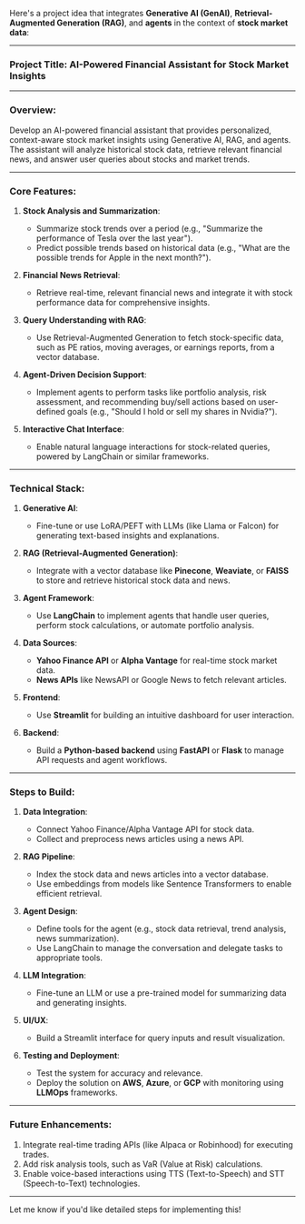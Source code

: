 Here's a project idea that integrates **Generative AI (GenAI)**, **Retrieval-Augmented Generation (RAG)**, and **agents** in the context of **stock market data**:

---

### **Project Title**: **AI-Powered Financial Assistant for Stock Market Insights**  

---

### **Overview**:
Develop an AI-powered financial assistant that provides personalized, context-aware stock market insights using Generative AI, RAG, and agents. The assistant will analyze historical stock data, retrieve relevant financial news, and answer user queries about stocks and market trends.  

---

### **Core Features**:
1. **Stock Analysis and Summarization**:
   - Summarize stock trends over a period (e.g., "Summarize the performance of Tesla over the last year").  
   - Predict possible trends based on historical data (e.g., "What are the possible trends for Apple in the next month?").  

2. **Financial News Retrieval**:
   - Retrieve real-time, relevant financial news and integrate it with stock performance data for comprehensive insights.  

3. **Query Understanding with RAG**:
   - Use Retrieval-Augmented Generation to fetch stock-specific data, such as PE ratios, moving averages, or earnings reports, from a vector database.  

4. **Agent-Driven Decision Support**:
   - Implement agents to perform tasks like portfolio analysis, risk assessment, and recommending buy/sell actions based on user-defined goals (e.g., "Should I hold or sell my shares in Nvidia?").  

5. **Interactive Chat Interface**:
   - Enable natural language interactions for stock-related queries, powered by LangChain or similar frameworks.  

---

### **Technical Stack**:
1. **Generative AI**:
   - Fine-tune or use LoRA/PEFT with LLMs (like Llama or Falcon) for generating text-based insights and explanations.  

2. **RAG (Retrieval-Augmented Generation)**:
   - Integrate with a vector database like **Pinecone**, **Weaviate**, or **FAISS** to store and retrieve historical stock data and news.  

3. **Agent Framework**:
   - Use **LangChain** to implement agents that handle user queries, perform stock calculations, or automate portfolio analysis.  

4. **Data Sources**:
   - **Yahoo Finance API** or **Alpha Vantage** for real-time stock market data.  
   - **News APIs** like NewsAPI or Google News to fetch relevant articles.  

5. **Frontend**:
   - Use **Streamlit** for building an intuitive dashboard for user interaction.  

6. **Backend**:
   - Build a **Python-based backend** using **FastAPI** or **Flask** to manage API requests and agent workflows.  

---

### **Steps to Build**:
1. **Data Integration**:
   - Connect Yahoo Finance/Alpha Vantage API for stock data.  
   - Collect and preprocess news articles using a news API.  

2. **RAG Pipeline**:
   - Index the stock data and news articles into a vector database.  
   - Use embeddings from models like Sentence Transformers to enable efficient retrieval.  

3. **Agent Design**:
   - Define tools for the agent (e.g., stock data retrieval, trend analysis, news summarization).  
   - Use LangChain to manage the conversation and delegate tasks to appropriate tools.  

4. **LLM Integration**:
   - Fine-tune an LLM or use a pre-trained model for summarizing data and generating insights.  

5. **UI/UX**:
   - Build a Streamlit interface for query inputs and result visualization.  

6. **Testing and Deployment**:
   - Test the system for accuracy and relevance.  
   - Deploy the solution on **AWS**, **Azure**, or **GCP** with monitoring using **LLMOps** frameworks.  

---

### **Future Enhancements**:
1. Integrate real-time trading APIs (like Alpaca or Robinhood) for executing trades.  
2. Add risk analysis tools, such as VaR (Value at Risk) calculations.  
3. Enable voice-based interactions using TTS (Text-to-Speech) and STT (Speech-to-Text) technologies.  

---

Let me know if you'd like detailed steps for implementing this!